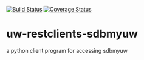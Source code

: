 [![Build Status](https://api.travis-ci.org/uw-it-aca/uw-restclients-sdbmyuw.svg?branch=master)](https://travis-ci.org/uw-it-aca/uw-restclients-sdbmyuw)
[![Coverage Status](https://coveralls.io/repos/uw-it-aca/uw-restclients-sdbmyuw/badge.png?branch=master)](https://coveralls.io/r/uw-it-aca/uw-restclients-sdbmyuw?branch=master)


# uw-restclients-sdbmyuw
a python client program for accessing sdbmyuw
